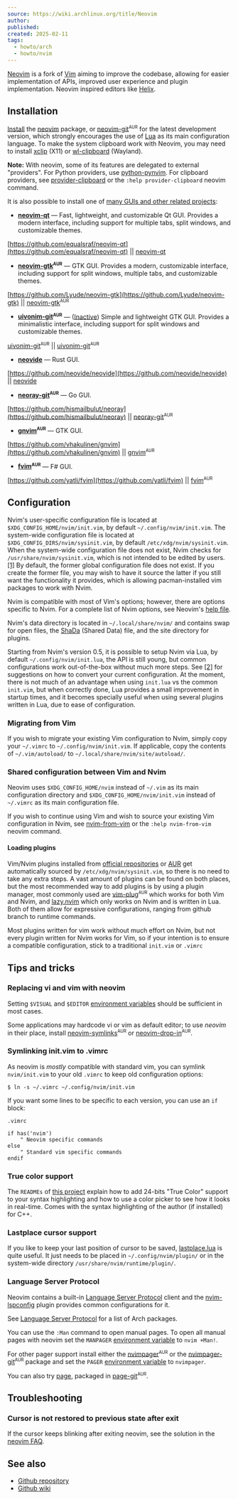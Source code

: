 ```yaml
---
source: https://wiki.archlinux.org/title/Neovim
author: 
published: 
created: 2025-02-11
tags:
  - howto/arch
  - howto/nvim
---
```

[Neovim](https://neovim.io/) is a fork of [Vim](https://wiki.archlinux.org/title/Vim "Vim") aiming to improve the codebase, allowing for easier implementation of APIs, improved user experience and plugin implementation. Neovim inspired editors like [Helix](https://wiki.archlinux.org/title/Helix "Helix").

## Installation

[Install](https://wiki.archlinux.org/title/Install "Install") the [neovim](https://archlinux.org/packages/?name=neovim) package, or [neovim-git](https://aur.archlinux.org/packages/neovim-git/)<sup><small>AUR</small></sup> for the latest development version, which strongly encourages the use of [Lua](https://wiki.archlinux.org/title/Lua "Lua") as its main configuration language. To make the system clipboard work with Neovim, you may need to install [xclip](https://archlinux.org/packages/?name=xclip) (X11) or [wl-clipboard](https://archlinux.org/packages/?name=wl-clipboard) (Wayland).

**Note:** With neovim, some of its features are delegated to external "providers". For Python providers, use [python-pynvim](https://archlinux.org/packages/?name=python-pynvim). For clipboard providers, see [provider-clipboard](https://neovim.io/doc/user/provider.html#provider-clipboard) or the `:help provider-clipboard` neovim command.

It is also possible to install one of [many GUIs and other related projects](https://github.com/neovim/neovim/wiki/Related-projects):

- **[neovim-qt](https://archlinux.org/packages/?name=neovim-qt)** — Fast, lightweight, and customizable Qt GUI. Provides a modern interface, including support for multiple tabs, split windows, and customizable themes.

[https://github.com/equalsraf/neovim-qt](https://github.com/equalsraf/neovim-qt) || [neovim-qt](https://archlinux.org/packages/?name=neovim-qt)

- **[neovim-gtk](https://aur.archlinux.org/packages/neovim-gtk/)<sup><small>AUR</small></sup>** — GTK GUI. Provides a modern, customizable interface, including support for split windows, multiple tabs, and customizable themes.

[https://github.com/Lyude/neovim-gtk](https://github.com/Lyude/neovim-gtk) || [neovim-gtk](https://aur.archlinux.org/packages/neovim-gtk/)<sup><small>AUR</small></sup>

- **[uivonim-git](https://aur.archlinux.org/packages/uivonim-git/)<sup><small>AUR</small></sup>** — ([Inactive](https://aur.archlinux.org/packages/uivonim-git#comment-888471)) Simple and lightweight GTK GUI. Provides a minimalistic interface, including support for split windows and customizable themes.

[uivonim-git](https://aur.archlinux.org/packages/uivonim-git/)<sup><small>AUR</small></sup> || [uivonim-git](https://aur.archlinux.org/packages/uivonim-git/)<sup><small>AUR</small></sup>

- **[neovide](https://archlinux.org/packages/?name=neovide)** — Rust GUI.

[https://github.com/neovide/neovide](https://github.com/neovide/neovide) || [neovide](https://archlinux.org/packages/?name=neovide)

- **[neoray-git](https://aur.archlinux.org/packages/neoray-git/)<sup><small>AUR</small></sup>** — Go GUI.

[https://github.com/hismailbulut/neoray](https://github.com/hismailbulut/neoray) || [neoray-git](https://aur.archlinux.org/packages/neoray-git/)<sup><small>AUR</small></sup>

- **[gnvim](https://aur.archlinux.org/packages/gnvim/)<sup><small>AUR</small></sup>** — GTK GUI.

[https://github.com/vhakulinen/gnvim](https://github.com/vhakulinen/gnvim) || [gnvim](https://aur.archlinux.org/packages/gnvim/)<sup><small>AUR</small></sup>

- **[fvim](https://aur.archlinux.org/packages/fvim/)<sup><small>AUR</small></sup>** — F# GUI.

[https://github.com/yatli/fvim](https://github.com/yatli/fvim) || [fvim](https://aur.archlinux.org/packages/fvim/)<sup><small>AUR</small></sup>

## Configuration

Nvim's user-specific configuration file is located at `$XDG_CONFIG_HOME/nvim/init.vim`, by default `~/.config/nvim/init.vim`. The system-wide configuration file is located at `$XDG_CONFIG_DIRS/nvim/sysinit.vim`, by default `/etc/xdg/nvim/sysinit.vim`. When the system-wide configuration file does not exist, Nvim checks for `/usr/share/nvim/sysinit.vim`, which is not intended to be edited by users.[\[1\]](https://github.com/neovim/neovim/blob/master/runtime/doc/starting.txt#L439) By default, the former global configuration file does not exist. If you create the former file, you may wish to have it source the latter if you still want the functionality it provides, which is allowing pacman-installed vim packages to work with Nvim.

Nvim is compatible with most of Vim's options; however, there are options specific to Nvim. For a complete list of Nvim options, see Neovim's [help file](https://neovim.io/doc/user/options.html).

Nvim's data directory is located in `~/.local/share/nvim/` and contains swap for open files, the [ShaDa](https://neovim.io/doc/user/starting.html#shada) (Shared Data) file, and the site directory for plugins.

Starting from Nvim's version 0.5, it is possible to setup Nvim via Lua, by default `~/.config/nvim/init.lua`, the API is still young, but common configurations work out-of-the-box without much more steps. See [\[2\]](https://github.com/nanotee/nvim-lua-guide) for suggestions on how to convert your current configuration. At the moment, there is not much of an advantage when using `init.lua` vs the common `init.vim`, but when correctly done, Lua provides a small improvement in startup times, and it becomes specially useful when using several plugins written in Lua, due to ease of configuration.

### Migrating from Vim

If you wish to migrate your existing Vim configuration to Nvim, simply copy your `~/.vimrc` to `~/.config/nvim/init.vim`. If applicable, copy the contents of `~/.vim/autoload/` to `~/.local/share/nvim/site/autoload/`.

### Shared configuration between Vim and Nvim

Neovim uses `$XDG_CONFIG_HOME/nvim` instead of `~/.vim` as its main configuration directory and `$XDG_CONFIG_HOME/nvim/init.vim` instead of `~/.vimrc` as its main configuration file.

If you wish to continue using Vim and wish to source your existing Vim configuration in Nvim, see [nvim-from-vim](https://neovim.io/doc/user/nvim.html#nvim-from-vim) or the `:help nvim-from-vim` neovim command.

#### Loading plugins

Vim/Nvim plugins installed from [official repositories](https://wiki.archlinux.org/title/Official_repositories "Official repositories") or [AUR](https://wiki.archlinux.org/title/AUR "AUR") get automatically sourced by `/etc/xdg/nvim/sysinit.vim`, so there is no need to take any extra steps. A vast amount of plugins can be found on both places, but the most recommended way to add plugins is by using a plugin manager, most commonly used are [vim-plug](https://aur.archlinux.org/packages/vim-plug/)<sup><small>AUR</small></sup> which works for both Vim and Nvim, and [lazy.nvim](https://github.com/folke/lazy.nvim) which only works on Nvim and is written in Lua. Both of them allow for expressive configurations, ranging from github branch to runtime commands.

Most plugins written for vim work without much effort on Nvim, but not every plugin written for Nvim works for Vim, so if your intention is to ensure a compatible configuration, stick to a traditional `init.vim` or `.vimrc`

## Tips and tricks

### Replacing vi and vim with neovim

Setting `$VISUAL` and `$EDITOR` [environment variables](https://wiki.archlinux.org/title/Environment_variables "Environment variables") should be sufficient in most cases.

Some applications may hardcode vi or vim as default editor; to use *neovim* in their place, install [neovim-symlinks](https://aur.archlinux.org/packages/neovim-symlinks/)<sup><small>AUR</small></sup> or [neovim-drop-in](https://aur.archlinux.org/packages/neovim-drop-in/)<sup><small>AUR</small></sup>.

### Symlinking init.vim to .vimrc

As neovim is *mostly* compatible with standard vim, you can symlink `nvim/init.vim` to your old `.vimrc` to keep old configuration options:

```
$ ln -s ~/.vimrc ~/.config/nvim/init.vim
```

If you want some lines to be specific to each version, you can use an `if` block:

```
.vimrc
```
```
if has('nvim')
    " Neovim specific commands
else
    " Standard vim specific commands
endif
```

### True color support

The `READMEs` of [this project](https://github.com/CarloWood/neovim-true-color-scheme-editor) explain how to add 24-bits "True Color" support to your syntax highlighting and how to use a color picker to see how it looks in real-time. Comes with the syntax highlighting of the author (if installed) for C++.

### Lastplace cursor support

If you like to keep your last position of cursor to be saved, [lastplace.lua](https://github.com/neovim/neovim/issues/16339#issuecomment-1348133829) is quite useful. It just needs to be placed in `~/.config/nvim/plugin/` or in the system-wide directory `/usr/share/nvim/runtime/plugin/`.

### Language Server Protocol

Neovim contains a built-in [Language Server Protocol](https://microsoft.github.io/language-server-protocol) client and the [nvim-lspconfig](https://github.com/neovim/nvim-lspconfig) plugin provides common configurations for it.

See [Language Server Protocol](https://wiki.archlinux.org/title/Language_Server_Protocol "Language Server Protocol") for a list of Arch packages.

You can use the `:Man` command to open manual pages. To open all manual pages with neovim set the `MANPAGER` [environment variable](https://wiki.archlinux.org/title/Environment_variable "Environment variable") to `nvim +Man!`.

For other pager support install either the [nvimpager](https://aur.archlinux.org/packages/nvimpager/)<sup><small>AUR</small></sup> or the [nvimpager-git](https://aur.archlinux.org/packages/nvimpager-git/)<sup><small>AUR</small></sup> package and set the `PAGER` [environment variable](https://wiki.archlinux.org/title/Environment_variable "Environment variable") to `nvimpager`.

You can also try [page](https://github.com/I60R/page), packaged in [page-git](https://aur.archlinux.org/packages/page-git/)<sup><small>AUR</small></sup>.

## Troubleshooting

### Cursor is not restored to previous state after exit

If the cursor keeps blinking after exiting neovim, see the solution in the [neovim FAQ](https://github.com/neovim/neovim/wiki/FAQ#cursor-style-isnt-restored-after-exiting-or-suspending-and-resuming-nvim).

## See also

- [Github repository](https://github.com/neovim/neovim)
- [Github wiki](https://github.com/neovim/neovim/wiki)